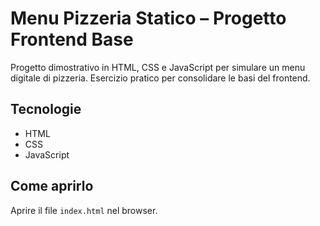 
# Menu Pizzeria Statico – Progetto Frontend Base

Progetto dimostrativo in HTML, CSS e JavaScript per simulare un menu digitale di pizzeria.
Esercizio pratico per consolidare le basi del frontend.

## Tecnologie
- HTML
- CSS
- JavaScript

## Come aprirlo
Aprire il file `index.html` nel browser.

